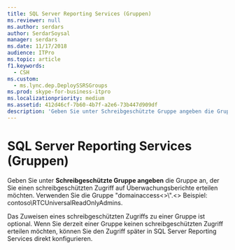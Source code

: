 ```yaml
---
title: SQL Server Reporting Services (Gruppen)
ms.reviewer: null
ms.author: serdars
author: SerdarSoysal
manager: serdars
ms.date: 11/17/2018
audience: ITPro
ms.topic: article
f1.keywords:
  - CSH
ms.custom:
  - ms.lync.dep.DeploySSRSGroups
ms.prod: skype-for-business-itpro
ms.localizationpriority: medium
ms.assetid: 412d46cf-7b60-4b7f-a2e6-73b447d909df
description: 'Geben Sie unter Schreibgeschützte Gruppe angeben die Gruppe an, der Sie einen schreibgeschützten Zugriff auf Überwachungsberichte erteilen möchten.'
---
```


# <a name="sql-server-reporting-services-groups"></a>SQL Server Reporting Services (Gruppen)

Geben Sie unter **Schreibgeschützte Gruppe angeben** die Gruppe an, der Sie einen schreibgeschützten Zugriff auf Überwachungsberichte erteilen möchten. Verwenden Sie die Gruppe "domainaccess&lt;&gt;\\".&lt;&gt; Beispiel: contoso\RTCUniversalReadOnlyAdmins.
  
Das Zuweisen eines schreibgeschützten Zugriffs zu einer Gruppe ist optional. Wenn Sie derzeit einer Gruppe keinen schreibgeschützten Zugriff erteilen möchten, können Sie den Zugriff später in SQL Server Reporting Services direkt konfigurieren.
  

